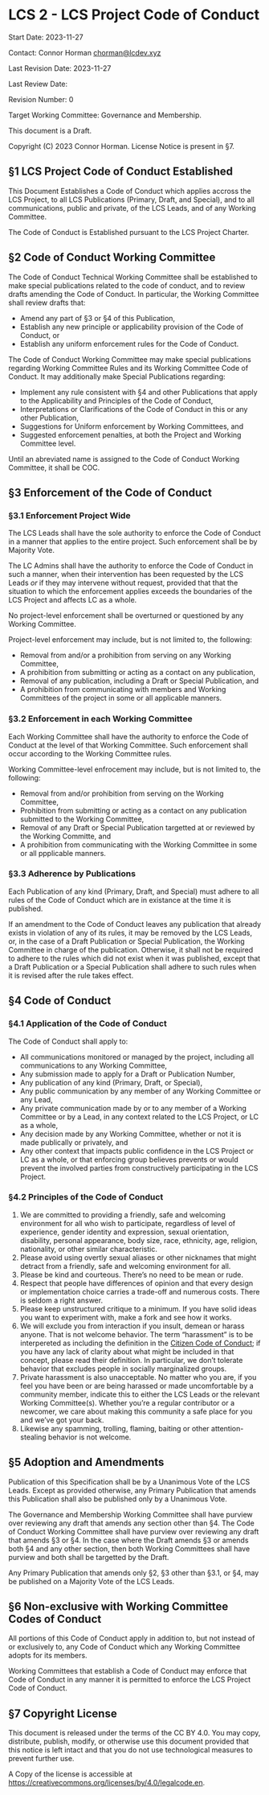 # LCS 2 - LCS Project Code of Conduct

Start Date: 2023-11-27

Contact: Connor Horman <chorman@lcdev.xyz>

Last Revision Date: 2023-11-27

Last Review Date: 

Revision Number: 0

Target Working Committee: Governance and Membership.

This document is a Draft.

Copyright (C) 2023 Connor Horman. License Notice is present in §7.

## §1 LCS Project Code of Conduct Established

This Document Establishes a Code of Conduct which applies accross the LCS Project, to all LCS Publications (Primary, Draft, and Special), and to all communications, public and private, of the LCS Leads, and of any Working Committee.

The Code of Conduct is Established pursuant to the LCS Project Charter.

## §2 Code of Conduct Working Committee

The Code of Conduct Technical Working Committee shall be established to make special publications related to the code of conduct, and to review drafts amending the Code of Conduct. In particular, the Working Committee shall review drafts that:
* Amend any part of §3 or §4 of this Publication,
* Establish any new principle or applicability provision of the Code of Conduct, or
* Establish any uniform enforcement rules for the Code of Conduct.

The Code of Conduct Working Committee may make special publications regarding Working Committee Rules and its Working Committee Code of Conduct. It may additionally make Special Publications regarding:
* Implement any rule consistent with §4 and other Publications that apply to the Applicability and Principles of the Code of Conduct,
* Interpretations or Clarifications of the Code of Conduct in this or any other Publication,
* Suggestions for Uniform enforcement by Working Committees, and
* Suggested enforcement penalties, at both the Project and Working Committee level.

Until an abreviated name is assigned to the Code of Conduct Working Committee, it shall be COC. 

## §3 Enforcement of the Code of Conduct

### §3.1 Enforcement Project Wide

The LCS Leads shall have the sole authority to enforce the Code of Conduct in a manner that applies to the entire project. Such enforcement shall be by Majority Vote.

The LC Admins shall have the authority to enforce the Code of Conduct in such a manner, when their intervention has been requested by the LCS Leads *or* if they may intervene without request, provided that that the situation to which the enforcement applies exceeds the boundaries of the LCS Project and affects LC as a whole.

No project-level enforcement shall be overturned or questioned by any Working Committee.

Project-level enforcement may include, but is not limited to, the following:
* Removal from and/or a prohibition from serving on any Working Committee, 
* A prohibition from submitting or acting as a contact on any publication,
* Removal of any publication, including a Draft or Special Publication, and
* A prohibition from communicating with members and Working Committees of the project in some or all applicable manners.

### §3.2 Enforcement in each Working Committee

Each Working Committee shall have the authority to enforce the Code of Conduct at the level of that Working Committee. Such enforcement shall occur according to the Working Committee rules. 

Working Committee-level enfrocement may include, but is not limited to, the following:
* Removal from and/or prohibition from serving on the Working Committee,
* Prohibition from submitting or acting as a contact on any publication submitted to the Working Committee,
* Removal of any Draft or Special Publication targetted at or reviewed by the Working Committe, and
* A prohibition from communicating with the Working Committee in some or all ppplicable manners.

### §3.3 Adherence by Publications

Each Publication of any kind (Primary, Draft, and Special) must adhere to all rules of the Code of Conduct which are in existance at the time it is published. 

If an amendment to the Code of Conduct leaves any publication that already exists in violation of any of its rules, it may be removed by the LCS Leads, or, in the case of a Draft Publication or Special Publication, the Working Committee in charge of the publication. Otherwise, it shall not be required to adhere to the rules which did not exist when it was published, except that a Draft Publication or a Special Publication shall adhere to such rules when it is revised after the rule takes effect.

## §4 Code of Conduct

### §4.1 Application of the Code of Conduct

The Code of Conduct shall apply to:
* All communications monitored or managed by the project, including all communications to any Working Committee,
* Any submission made to apply for a Draft or Publication Number,
* Any publication of any kind (Primary, Draft, or Special),
* Any public communication by any member of any Working Committee or any Lead,
* Any private communication made by or to any member of a Working Committee or by a Lead, in any context related to the LCS Project, or LC as a whole, 
* Any decision made by any Working Committee, whether or not it is made publically or privately, and
* Any other context that impacts public confidence in the LCS Project or LC as a whole, or that enforcing group believes prevents or would prevent the involved parties from constructively participating in the LCS Project.

### §4.2 Principles of the Code of Conduct

1. We are committed to providing a friendly, safe and welcoming environment for all who wish to participate, regardless of level of experience, gender identity and expression, sexual orientation, disability, personal appearance, body size, race, ethnicity, age, religion, nationality, or other similar characteristic.
2. Please avoid using overtly sexual aliases or other nicknames that might detract from a friendly, safe and welcoming environment for all.
3. Please be kind and courteous. There’s no need to be mean or rude.
4. Respect that people have differences of opinion and that every design or implementation choice carries a trade-off and numerous costs. There is seldom a right answer.
5. Please keep unstructured critique to a minimum. If you have solid ideas you want to experiment with, make a fork and see how it works.
6. We will exclude you from interaction if you insult, demean or harass anyone. That is not welcome behavior. The term “harassment” is to be interpereted as including the definition in the [Citizen Code of Conduct](https://github.com/stumpsyn/policies/blob/master/citizen_code_of_conduct.md); if you have any lack of clarity about what might be included in that concept, please read their definition. In particular, we don’t tolerate behavior that excludes people in socially marginalized groups.
7. Private harassment is also unacceptable. No matter who you are, if you feel you have been or are being harassed or made uncomfortable by a community member, indicate this to either the LCS Leads or the relevant Working Committee(s). Whether you’re a regular contributor or a newcomer, we care about making this community a safe place for you and we’ve got your back.
8. Likewise any spamming, trolling, flaming, baiting or other attention-stealing behavior is not welcome.

## §5 Adoption and Amendments

Publication of this Specification shall be by a Unanimous Vote of the LCS Leads. Except as provided otherwise, any Primary Publication that amends this Publication shall also be published only by a Unanimous Vote.

The Governance and Membership Working Committee shall have purview over reviewing any draft that amends any section other than §4. The Code of Conduct Working Committee shall have purview over reviewing any draft that amends §3 or §4. In the case where the Draft amends §3 or amends both §4 and any other section, then both Working Committees shall have purview and both shall be targetted by the Draft.

Any Primary Publication that amends only §2, §3 other than §3.1, or §4, may be published on a Majority Vote of the LCS Leads. 

## §6 Non-exclusive with Working Committee Codes of Conduct

All portions of this Code of Conduct apply in addition to, but not instead of or exclusively to, any Code of Conduct which any Working Committee adopts for its members.

Working Committees that establish a Code of Conduct may enforce that Code of Conduct in any manner it is permitted to enforce the LCS Project Code of Conduct. 

## §7 Copyright License

This document is released under the terms of the CC BY 4.0. You may copy, distribute, publish, modify, or otherwise use this document provided that this notice is left intact and that you do not use technological measures to prevent further use.

A Copy of the license is accessible at <https://creativecommons.org/licenses/by/4.0/legalcode.en>.
